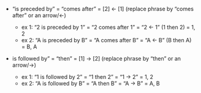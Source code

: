 - “is preceded by” = “comes after” = [2] ← [1] (replace phrase by “comes after” or an arrow/←)
  - ex 1: “2 is preceded by 1” = “2 comes after 1” = “2 ← 1” (1 then 2) = 1, 2
  - ex 2: “A is preceded by B” = “A comes after B” = “A ← B” (B then A) = B, A
- is followed by” = “then” = [1] → [2] (replace phrase by “then” or an arrow/→)

  - ex 1: “1 is followed by 2” = “1 then 2” = “1 → 2” = 1, 2
  - ex 2: “A is followed by B” = “A then B” = “A → B” = A, B
